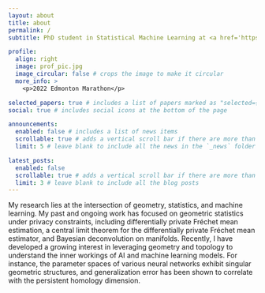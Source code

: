 ```yaml
---
layout: about
title: about
permalink: /
subtitle: PhD student in Statistical Machine Learning at <a href='https://www.ualberta.ca/en/mathematical-and-statistical-sciences/index.html'>University of Alberta</a>. 

profile:
  align: right
  image: prof_pic.jpg
  image_circular: false # crops the image to make it circular
  more_info: >
    <p>2022 Edmonton Marathon</p>

selected_papers: true # includes a list of papers marked as "selected={true}"
social: true # includes social icons at the bottom of the page

announcements:
  enabled: false # includes a list of news items
  scrollable: true # adds a vertical scroll bar if there are more than 3 news items
  limit: 5 # leave blank to include all the news in the `_news` folder

latest_posts:
  enabled: false
  scrollable: true # adds a vertical scroll bar if there are more than 3 new posts items
  limit: 3 # leave blank to include all the blog posts
---
```


My research lies at the intersection of geometry, statistics, and machine learning. My past and ongoing work has focused on geometric statistics under privacy constraints, including differentially private Fréchet mean estimation, a central limit theorem for the differentially private Fréchet mean estimator, and Bayesian deconvolution on manifolds. Recently, I have developed a growing interest in leveraging geometry and topology to understand the inner workings of AI and machine learning models. For instance, the parameter spaces of various neural networks exhibit singular geometric structures, and generalization error has been shown to correlate with the persistent homology dimension. 
